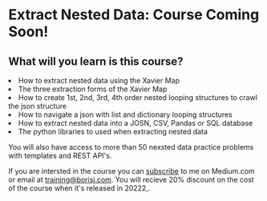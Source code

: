 # Extract Nested Data: Course Coming Soon!

## What will you learn is this course?
<li> How to extract nested data using the Xavier Map </li>
<li> The three extraction forms of the Xavier Map </li>
<li> How to create 1st, 2nd, 3rd, 4th order nested looping structures to crawl the json structure</li>
<li> How to navigate a json with list and dictionary looping structures </li>
<li> How to extract nested data into a JOSN, CSV, Pandas or SQL database </li>
<li> The python libraries to used when extracting nested data </l1>
<br>

You will also have access to more than 50 nexsted data practice problems with templates and REST API's. 
<br>

If you are intersted in the course you can [subscribe](https://medium.com/subscribe/@premierservices_python) to me on Medium.com or email at training@borisj.com. You will recieve 20% discount on the cost of the course when it's released in 20222,.


